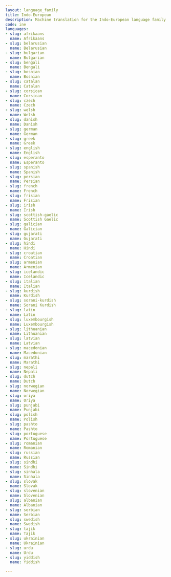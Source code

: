```yaml
---
layout: language_family
title: Indo-European
description: Machine translation for the Indo-European language family
code: ine
languages:
- slug: afrikaans
  name: Afrikaans
- slug: belarusian
  name: Belarusian
- slug: bulgarian
  name: Bulgarian
- slug: bengali
  name: Bengali
- slug: bosnian
  name: Bosnian
- slug: catalan
  name: Catalan
- slug: corsican
  name: Corsican
- slug: czech
  name: Czech
- slug: welsh
  name: Welsh
- slug: danish
  name: Danish
- slug: german
  name: German
- slug: greek
  name: Greek
- slug: english
  name: English
- slug: esperanto
  name: Esperanto
- slug: spanish
  name: Spanish
- slug: persian
  name: Persian
- slug: french
  name: French
- slug: frisian
  name: Frisian
- slug: irish
  name: Irish
- slug: scottish-gaelic
  name: Scottish Gaelic
- slug: galician
  name: Galician
- slug: gujarati
  name: Gujarati
- slug: hindi
  name: Hindi
- slug: croatian
  name: Croatian
- slug: armenian
  name: Armenian
- slug: icelandic
  name: Icelandic
- slug: italian
  name: Italian
- slug: kurdish
  name: Kurdish
- slug: sorani-kurdish
  name: Sorani Kurdish
- slug: latin
  name: Latin
- slug: luxembourgish
  name: Luxembourgish
- slug: lithuanian
  name: Lithuanian
- slug: latvian
  name: Latvian
- slug: macedonian
  name: Macedonian
- slug: marathi
  name: Marathi
- slug: nepali
  name: Nepali
- slug: dutch
  name: Dutch
- slug: norwegian
  name: Norwegian
- slug: oriya
  name: Oriya
- slug: punjabi
  name: Punjabi
- slug: polish
  name: Polish
- slug: pashto
  name: Pashto
- slug: portuguese
  name: Portuguese
- slug: romanian
  name: Romanian
- slug: russian
  name: Russian
- slug: sindhi
  name: Sindhi
- slug: sinhala
  name: Sinhala
- slug: slovak
  name: Slovak
- slug: slovenian
  name: Slovenian
- slug: albanian
  name: Albanian
- slug: serbian
  name: Serbian
- slug: swedish
  name: Swedish
- slug: tajik
  name: Tajik
- slug: ukrainian
  name: Ukrainian
- slug: urdu
  name: Urdu
- slug: yiddish
  name: Yiddish

---
```



